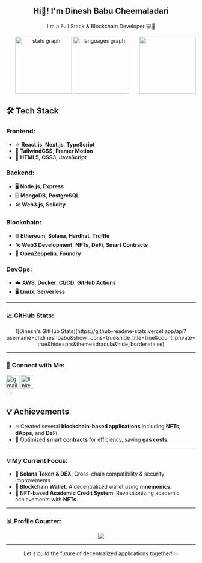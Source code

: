 <h2 align="center">Hi👋! I'm Dinesh Babu Cheemaladari</h2>

<p align="center">I'm a Full Stack & Blockchain Developer 💻🚀</p>

<div align="center">
<img align="right" height="150" src="https://i.imgflip.com/65efzo.gif" />
<img src="https://github-readme-stats.vercel.app/api?username=maurodesouza&hide_title=false&hide_rank=false&show_icons=true&include_all_commits=true&count_private=true&disable_animations=false&theme=dracula&locale=en&hide_border=false" height="150" alt="stats graph" />
<img src="https://github-readme-stats.vercel.app/api/top-langs?username=maurodesouza&locale=en&hide_title=false&layout=compact&card_width=320&langs_count=5&theme=dracula&hide_border=false" height="150" alt="languages graph" />
</div>


## 🛠️ Tech Stack

### **Frontend**:
- ⚛️ **React.js**, **Next.js**, **TypeScript**
- 🎨 **TailwindCSS**, **Framer Motion**
- 💎 **HTML5**, **CSS3**, **JavaScript**

### **Backend**:
- 🖥️ **Node.js**, **Express**
- 🗄️ **MongoDB**, **PostgreSQL**
- 🛠️ **Web3.js**, **Solidity**

### **Blockchain**:
- ⛓️ **Ethereum**, **Solana**, **Hardhat**, **Truffle**
- 🛠️ **Web3 Development**, **NFTs**, **DeFi**, **Smart Contracts**
- 🔐 **OpenZeppelin**, **Foundry**

### **DevOps**:
- ☁️ **AWS**, **Docker**, **CI/CD**, **GitHub Actions**
- 🖥️ **Linux**, **Serverless**

---

### 📈 **GitHub Stats**:
<div align="center">
  ![Dinesh's GitHub Stats](https://github-readme-stats.vercel.app/api?username=chdineshbabu&show_icons=true&hide_title=true&count_private=true&hide=prs&theme=dracula&hide_border=false)
</div>

---

### 🔗 **Connect with Me**:
<div align="left">
  <a href="mailto:chdinesh4128@gmail.com" target="_blank">
    <img src="https://img.shields.io/static/v1?message=Gmail&logo=gmail&label=&color=D14836&logoColor=white&style=for-the-badge" height="35" alt="gmail logo" />
  </a>
  <a href="https://www.linkedin.com/in/dinesh-babu-cheemaladari-4b9902136/" target="_blank">
    <img src="https://img.shields.io/static/v1?message=LinkedIn&logo=linkedin&label=&color=0077B5&logoColor=white&style=for-the-badge" height="35" alt="linkedin logo" />
  </a>
</div>
---

## 💡 Achievements
- 🔥 Created several **blockchain-based applications** including **NFTs**, **dApps**, and **DeFi**.
- 🎯 Optimized **smart contracts** for efficiency, saving **gas costs**.

---

### 💡 **My Current Focus**:
- **🔑 Solana Token & DEX**: Cross-chain compatibility & security improvements.
- **💼 Blockchain Wallet**: A decentralized wallet using **mnemonics**.
- **📜 NFT-based Academic Credit System**: Revolutionizing academic achievements with **NFTs**.

---

### 📊 **Profile Counter**:
<div align="center">
  <img src="https://profile-counter.glitch.me/chdineshbabu/count.svg?" />
</div>

---

<p align="center">Let's build the future of decentralized applications together! 💥</p>
